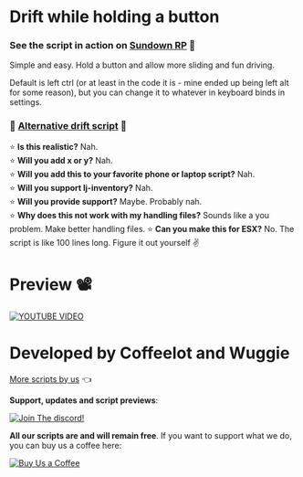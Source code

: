 # Drift while holding a button
### **See the script in action on [Sundown RP](https://discord.gg/CZNh8kcSGK) 🌆**

Simple and easy. Hold a button and allow more sliding and fun driving.

Default is left ctrl (or at least in the code it is - mine ended up being left alt for some reason), but you can change it to whatever in keyboard binds in settings.

### 🔰 [Alternative drift script](https://github.com/Coffeelot/cw-drifttoggle) 🔰

⭐ **Is this realistic?** Nah. \
⭐ **Will you add x or y?** Nah. \
⭐ **Will you add this to your favorite phone or laptop script?** Nah.\
⭐ **Will you support lj-inventory?** Nah.\
⭐ **Will you provide support?** Maybe. Probably nah.\
⭐ **Why does this not work with my handling files?** Sounds like a you problem. Make better handling files. 
⭐ **Can you make this for ESX?** No. The script is like 100 lines long. Figure it out yourself ✌ 

# Preview 📽
[![YOUTUBE VIDEO](http://img.youtube.com/viWghTstvhM08/0.jpg)](https://youtu.beWghTstvhM08)

# Developed by Coffeelot and Wuggie
[More scripts by us](https://github.com/stars/Coffeelot/lists/cw-scripts)  👈

**Support, updates and script previews**:

[![Join The discord!](https://cdn.discordapp.com/attachments/977876510620909579/1013102122985857064/discordJoin.png)](https://discord.gg/FJY4mtjaKr )

**All our scripts are and will remain free**. If you want to support what we do, you can buy us a coffee here:

[![Buy Us a Coffee](https://www.buymeacoffee.com/assets/img/guidelines/download-assets-sm-2.svg)](https://www.buymeacoffee.com/cwscriptbois )